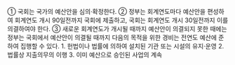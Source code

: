 ① 국회는 국가의 예산안을 심의·확정한다.
② 정부는 회계연도마다 예산안을 편성하여 회계연도 개시 90일전까지 국회에 제출하고, 국회는 회계연도 개시 30일전까지 이를 의결하여야 한다.
③ 새로운 회계연도가 개시될 때까지 예산안이 의결되지 못한 때에는 정부는 국회에서 예산안이 의결될 때까지 다음의 목적을 위한 경비는 전연도 예산에 준하여 집행할 수 있다.
	1. 헌법이나 법률에 의하여 설치된 기관 또는 시설의 유지·운영
	2. 법률상 지출의무의 이행
	3. 이미 예산으로 승인된 사업의 계속
